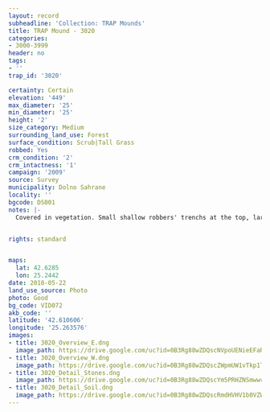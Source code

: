 ```yaml
---
layout: record
subheadline: 'Collection: TRAP Mounds'
title: TRAP Mound - 3020
categories:
- 3000-3999
header: no
tags:
- ''
trap_id: '3020'

certainty: Certain
elevation: '449'
max_diameter: '25'
min_diameter: '25'
height: '2'
size_category: Medium
surrounding_land_use: Forest
surface_condition: Scrub|Tall Grass
robbed: Yes
crm_condition: '2'
crm_intactness: '1'
campaign: '2009'
source: Survey
municipality: Dolno Sahrane
locality: ''
bgcode: DS001
notes: |-
  Covered in vegetation. Small shallow robbers' trenchs at the top, large stones covering the surface of the mound; Large stones encompassing the area of the mound.


rights: standard


maps:
  lat: 42.6285
  lon: 25.2442
date: 2018-05-22
land_use_source: Photo
photo: Good
bg_code: VID072
akb_code: ''
latitude: '42.610606'
longitude: '25.263576'
images:
- title: 3020_Overview_E.dng
  image_path: https://drive.google.com/uc?id=0B3Rg88wZDQscNVpoUENieEFaRkE
- title: 3020_Overview_W.dng
  image_path: https://drive.google.com/uc?id=0B3Rg88wZDQscZWpmUW1vTkp1TEU
- title: 3020_Detail_Stones.dng
  image_path: https://drive.google.com/uc?id=0B3Rg88wZDQscYm5PRHZNSmwwczg
- title: 3020_Detail_Soil.dng
  image_path: https://drive.google.com/uc?id=0B3Rg88wZDQscRmdHVHV1b0VZWE0
---
```

